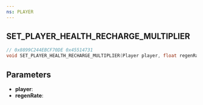 ```yaml
---
ns: PLAYER
---
```

## SET_PLAYER_HEALTH_RECHARGE_MULTIPLIER

```c
// 0x8899C244EBCF70DE 0x45514731
void SET_PLAYER_HEALTH_RECHARGE_MULTIPLIER(Player player, float regenRate);
```

## Parameters
* **player**:
* **regenRate**:
